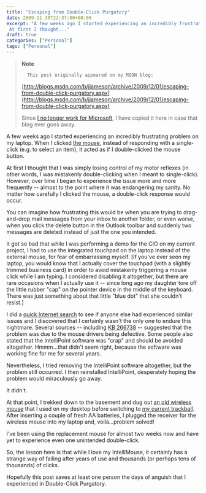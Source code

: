 ```yaml
---
title: "Escaping from Double-Click Purgatory"
date: 2009-11-30T22:37:00+08:00
excerpt: "A few weeks ago I started experiencing an incredibly frustrating problem on my laptop. When I clicked the mouse , instead of responding with a single-click (e.g. to select an item), it acted as if I double-clicked the mouse button. 
 At first I thought..."
draft: true
categories: ["Personal"]
tags: ["Personal"]
---
```


> **Note**
> 
> 
> 		This post originally appeared on my MSDN blog:  
>   
> 
> 
> [http://blogs.msdn.com/b/jjameson/archive/2009/12/01/escaping-from-double-click-purgatory.aspx](http://blogs.msdn.com/b/jjameson/archive/2009/12/01/escaping-from-double-click-purgatory.aspx)
> 
> 
> Since
> 		[I no longer work for Microsoft](/blog/jjameson/2011/09/02/last-day-with-microsoft), I have copied it here in case that 
> 		blog ever goes away.


A few weeks ago I started experiencing an incredibly frustrating problem on my laptop. When I clicked[the mouse](http://www.microsoft.com/products/info/product.aspx?view=22&amp;pcid=90134df1-861e-417e-a584-86e088e38cdb&amp;type=ovr), instead of responding with a single-click (e.g. to select an item), it acted as if I double-clicked the mouse button.

At first I thought that I was simply losing control of my motor reflexes (in other words, I was mistakenly double-clicking when I meant to single-click). However, over time I began to experience the issue more and more frequently -- almost to the point where it was endangering my sanity. No matter how carefully I clicked the mouse, a double-click response would occur.

You can imagine how frustrating this would be when you are trying to drag-and-drop mail messages from your inbox to another folder, or even worse, when you click the delete button in the Outlook toolbar and suddenly two messages are deleted instead of just the one you intended.

It got so bad that while I was performing a demo for the CIO on my current project, I had to use the integrated touchpad on the laptop instead of the external mouse, for fear of embarrassing myself. [If you've ever seen my laptop, you would know that I actually cover the touchpad (with a slightly trimmed business card) in order to avoid mistakenly triggering a mouse click while I am typing. I considered disabling it altogether, but there are rare occasions when I actually use it -- since long ago my daughter tore off the little rubber "cap" on the pointer device in the middle of the keyboard. There was just something about that little "blue dot" that she couldn't resist.]

I did a[quick Internet search](http://www.bing.com/search?q=intellimouse+double+click&amp;form=MSNH14&amp;qs=n) to see if anyone else had experienced similar issues and I discovered that I certainly wasn't the only one to endure this nightmare. Several sources -- including[KB 266738](http://support.microsoft.com/kb/266738) -- suggested that the problem was due to the mouse drivers being defective. Some people also stated that the IntelliPoint software was "crap" and should be avoided altogether. Hmmm...that didn't seem right, because the software was working fine for me for several years.

Nevertheless, I tried removing the IntelliPoint software altogether, but the problem still occurred. I then reinstalled IntelliPoint, desperately hoping the problem would miraculously go away.

It didn't.

At that point, I trekked down to the basement and dug out[an old wireless mouse](http://www.microsoft.com/products/info/product.aspx?view=10&amp;pcid=e3ddebf3-9aeb-4f6d-983e-c49c2f691943&amp;type=ovr) that I used on my desktop before switching to[my current trackball](http://www.microsoft.com/products/info/product.aspx?view=10&amp;pcid=a9fdd4c0-41da-4045-9d6f-f087c17ffd30&amp;type=ovr). After inserting a couple of fresh AA batteries, I plugged the receiver for the wireless mouse into my laptop and, voilà...problem solved!

I've been using the replacement mouse for almost two weeks now and have yet to experience even one unintended double-click.

So, the lesson here is that while I love my IntelliMouse, it certainly has a strange way of failing after years of use and thousands (or perhaps tens of thousands) of clicks.

Hopefully this post saves at least one person the days of anguish that I experienced in Double-Click Purgatory.

